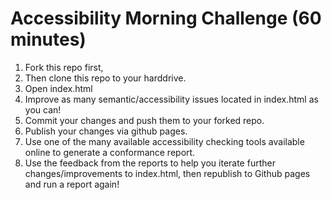 # Accessibility Morning Challenge (60 minutes)

1. Fork this repo first,
2. Then clone this repo to your harddrive.
3. Open index.html
4. Improve as many semantic/accessibility issues located in index.html as you can! 
5. Commit your changes and push them to your forked repo.
6. Publish your changes via github pages.
7. Use one of the many available accessibility checking tools available online to generate a conformance report.
8. Use the feedback from the reports to help you iterate further changes/improvements to index.html, then republish to Github pages and run a report again!
